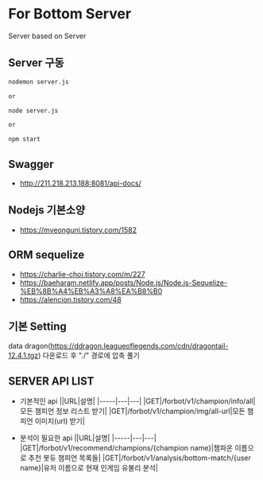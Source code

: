 # For Bottom Server
Server based on Server

## Server 구동
```bash
nodemon server.js

or

node server.js

or

npm start
```

## Swagger
- http://211.218.213.188:8081/api-docs/

## Nodejs 기본소양
- https://myeonguni.tistory.com/1582

## ORM sequelize
- https://charlie-choi.tistory.com/m/227
- https://baeharam.netlify.app/posts/Node.js/Node.js-Sequelize-%EB%8B%A4%EB%A3%A8%EA%B8%B0
- https://alencion.tistory.com/48

## 기본 Setting
data dragon(https://ddragon.leagueoflegends.com/cdn/dragontail-12.4.1.tgz) 다운로드 후 "./" 경로에 압축 풀기

## SERVER API LIST
- 기본적인 api
    ||URL|설명|
    |-----|---|---|
    |GET|/forbot/v1/champion/info/all|모든 챔피언 정보 리스트 받기|
    |GET|/forbot/v1/champion/img/all-url|모든 챔피언 이미지(url) 받기|

- 분석이 필요한 api
    ||URL|설명|
    |-----|---|---|
    |GET|/forbot/v1/recommend/champions/{champion name}|챔파온 이름으로 추천 봇듀 챔피언 목록들|
    |GET|/forbot/v1/analysis/bottom-match/{user name}|유처 이름으로 현재 인게임 유불리 분석|

